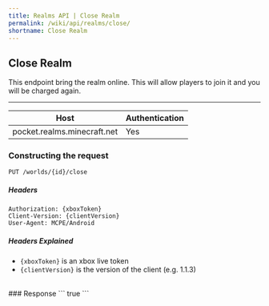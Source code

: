 ```yaml
---
title: Realms API | Close Realm
permalink: /wiki/api/realms/close/
shortname: Close Realm
---
```

## Close Realm
This endpoint bring the realm online. This will allow players to join it and you will be charged again.

---

|Host|Authentication|
|----|--------------|
|pocket.realms.minecraft.net|Yes|
  
### Constructing the request
```
PUT /worlds/{id}/close
```
  
##### Headers
```
Authorization: {xboxToken}
Client-Version: {clientVersion}
User-Agent: MCPE/Android
```
  
##### Headers Explained
* `{xboxToken}` is an xbox live token  
* `{clientVersion}` is the version of the client (e.g. 1.1.3)  
  
<br>
### Response
```
true
```
